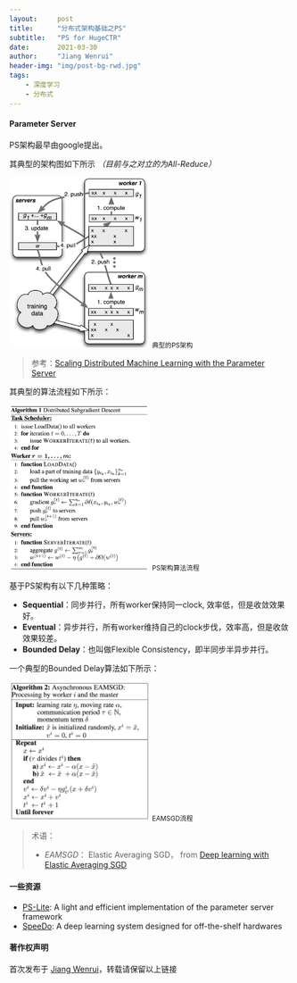 ```yaml
---
layout:     post
title:      "分布式架构基础之PS"
subtitle:   "PS for HugeCTR"
date:       2021-03-30
author:     "Jiang Wenrui"
header-img: "img/post-bg-rwd.jpg"
tags:
    - 深度学习
    - 分布式
---
```


#### Parameter Server

PS架构最早由google提出。

其典型的架构图如下所示 *（目前与之对立的为All-Reduce）*

<img src="/img/in-post/ps.png" width="50%" height="50%" />
<small class="img-hint">典型的PS架构</small>

> 参考：[Scaling Distributed Machine Learning with the Parameter Server](http://web.eecs.umich.edu/~mosharaf/Readings/Parameter-Server.pdf)

其典型的算法流程如下所示：

<img src="/img/in-post/distributed_algo.png" width="50%" height="50%" />
<small class="img-hint">PS架构算法流程</small>

基于PS架构有以下几种策略：
* **Sequential**：同步并行，所有worker保持同一clock, 效率低，但是收敛效果好。
* **Eventual**：异步并行，所有worker维持自己的clock步伐，效率高，但是收敛效果较差。
* **Bounded Delay**：也叫做Flexible Consistency，即半同步半异步并行。

一个典型的Bounded Delay算法如下所示：

<img src="/img/in-post/eamsgd.png" width="50%" height="50%" />
<small class="img-hint">EAMSGD流程</small>

> 术语：
>
> * *EAMSGD*： Elastic Averaging SGD， from [Deep learning with Elastic Averaging SGD](https://arxiv.org/abs/1412.6651)



#### 一些资源


* [PS-Lite](https://github.com/dmlc/ps-lite): A light and efficient implementation of the parameter server framework
* [SpeeDo](http://ai.deepq.com/speedo/): A deep learning system designed for off-the-shelf hardwares


#### 著作权声明

首次发布于 [Jiang Wenrui](http://wenruij.github.io)，转载请保留以上链接
